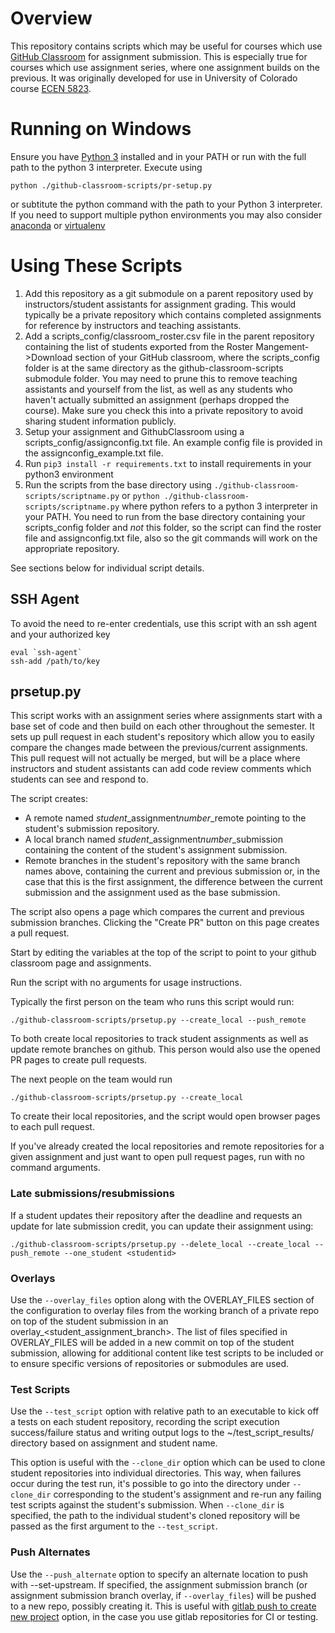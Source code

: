 # Overview
This repository contains scripts which may be useful for courses which use
[GitHub Classroom](https://classroom.github.com) for assignment submission.
This is especially true for courses which use assignment series, where one assignment builds on the previous.
It was originally developed for use in University of Colorado course
[ECEN 5823](https://sites.google.com/colorado.edu/ecen5823/home).

# Running on Windows

Ensure you have [Python 3](https://www.python.org/downloads/windows/) installed and in your PATH or run with the full path to the python 3 interpreter.  Execute using
```
python ./github-classroom-scripts/pr-setup.py
```
or subtitute the python command with the path to your Python 3 interpreter.
If you need to support multiple python environments you may also consider [anaconda](https://virtualenv.pypa.io/en/latest/) or [virtualenv](https://virtualenv.pypa.io/en/latest/)


# Using These Scripts
1. Add this repository as a git submodule on a parent repository used by instructors/student assistants for assignment grading.
  This would typically be a private repository which contains completed assignments for reference by instructors and
   teaching assistants.
2. Add a scripts_config/classroom_roster.csv file in the parent repository containing the list of students exported from
the Roster Mangement->Download section of your GitHub classroom, where the scripts_config folder is at the same directory as the github-classroom-scripts submodule folder.  You may need to prune this to remove teaching
assistants and yourself from the list, as well as any students who haven't actually submitted an assignment
(perhaps dropped the course).  Make sure you check this into a private repository to avoid sharing student information
publicly.
3. Setup your assignment and GithubClassroom using a scripts_config/assignconfig.txt file.  An example config file is
provided in the assignconfig_example.txt file.
4. Run ```pip3 install -r requirements.txt``` to install requirements in your python3 environment
5. Run the scripts from the base directory using ```./github-classroom-scripts/scriptname.py``` or ```python ./github-classroom-scripts/scriptname.py``` where python refers to a python 3 interpreter in your PATH.  You need to run from the base directory containing your scripts_config folder and *not* this folder, so the script can find the roster file and assignconfig.txt file, also so the git commands will work on the appropriate repository.

See sections below for individual script details.



## SSH Agent
To avoid the need to re-enter credentials, use this script with an ssh agent and your authorized key
```
eval `ssh-agent`
ssh-add /path/to/key
```

## prsetup.py

This script works with an assignment series where assignments start with a base set of code and then build on each
other throughout the semester.  It sets up pull request in each student's repository which allow you to easily compare
the changes made between the previous/current assignments.  This pull request will not actually be merged, but will be
a place where instructors and student assistants can add code review comments which students can see and respond to.

The script creates:
* A remote named  *student*_assignment*number*_remote pointing to the student's submission repository.
* A local branch named *student*_assignment*number*_submission containing the content of the student's assignment
submission.
* Remote branches in the student's repository with the same branch names above, containing the current and previous
submission or, in the case that this is the first assignment, the difference between the current submission and the
assignment used as the base submission.

The script also opens a page which compares the current and previous submission branches. Clicking the "Create PR"
button on this page creates a pull request.

Start by editing the variables at the top of the script to point to your github classroom page and assignments.

Run the script with no arguments for usage instructions.

Typically the first person on the team who runs this script would run:
```
./github-classroom-scripts/prsetup.py --create_local --push_remote
```
To both create local repositories to track student assignments as well as update remote branches on github.  This person would also use the opened PR pages to create pull requests.

The next people on the team would run
```
./github-classroom-scripts/prsetup.py --create_local
```
To create their local repositories, and the script would open browser pages to each pull request.

If you've already created the local repositories and remote repositories for a given assignment and just want to open pull request pages, run with no command arguments.

### Late submissions/resubmissions

If a student updates their repository after the deadline and requests an update for late submission credit, you can update their assignment using:
```
./github-classroom-scripts/prsetup.py --delete_local --create_local --push_remote --one_student <studentid>
```
### Overlays

Use the `--overlay_files` option along with the OVERLAY_FILES section of the configuration to overlay files from the working branch of
a private repo on top of the student submission in an overlay_<student_assignment_branch>.  The list of files specified in OVERLAY_FILES
will be added in a new commit on top of the student submission, allowing for additional content like test scripts to be included or to
ensure specific versions of repositories or submodules are used.

### Test Scripts

Use the `--test_script` option with relative path to an executable to kick off a tests on each student repository, 
recording the script execution success/failure status and writing output logs to the ~/test_script_results/ directory
based on assignment and student name.

This option is useful with the `--clone_dir` option which can be used to clone student repositories into individual directories.
This way, when failures occur during the test run, it's possible to go into the directory under `--clone_dir` corresponding to
the student's assignment and re-run any failing test scripts against the student's submission.  When `--clone_dir` is specified, the path to the individual student's cloned repository will be passed as the first argument to the `--test_script`.

### Push Alternates
Use the `--push_alternate` option to specify an alternate location to push with --set-upstream.  If specified, the assignment submission branch
(or assignment submission branch overlay, if `--overlay_files`) will be pushed to a new repo, possibly creating it.
This is useful with [gitlab push to create new project](https://docs.gitlab.com/ee/gitlab-basics/create-project.html#push-to-create-a-new-project) option,
in the case you use gitlab repositories for CI or testing.
